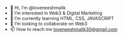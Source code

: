 - 👋 Hi, I’m @loveneeshmalik
- 👀 I’m interested in Web3 & Digital Marketing
- 🌱 I’m currently learning HTML, CSS, JAVASCRIPT
- 💞️ I’m looking to collaborate on Web3
- 📫 How to reach me loveneeshmalik30@gmail.com

<!---
loveneeshmalik/loveneeshmalik is a ✨ special ✨ repository because its `README.md` (this file) appears on your GitHub profile.
You can click the Preview link to take a look at your changes.
--->
